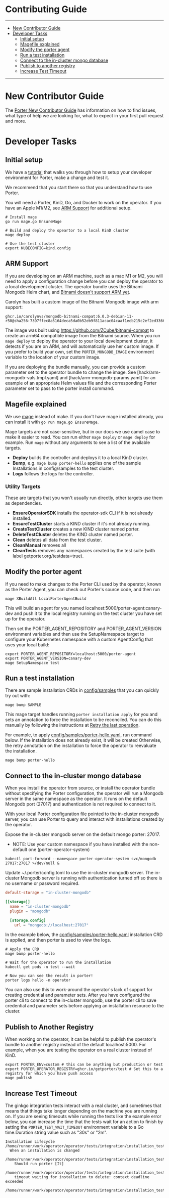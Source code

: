 # Contributing Guide

---
* [New Contributor Guide](#new-contributor-guide)
* [Developer Tasks](#developer-tasks)
  * [Initial setup](#initial-setup)
  * [Magefile explained](#magefile-explained)
  * [Modify the porter agent](#modify-the-porter-agent)
  * [Run a test installation](#run-a-test-installation)  
  * [Connect to the in-cluster mongo database](#connect-to-the-in-cluster-mongo-database)
  * [Publish to another registry](#publish-to-another-registry)
  * [Increase Test Timeout](#increase-test-timeout)
---

# New Contributor Guide

The [Porter New Contributor Guide](https://getporter.org/src/CONTRIBUTING.md) has information on how to find issues, what
type of help we are looking for, what to expect in your first pull request and
more.

# Developer Tasks

## Initial setup

We have a [tutorial] that walks you through how to setup your developer
environment for Porter, make a change and test it.

We recommend that you start there so that you understand how to use Porter.

You will need a Porter, KinD, Go, and Docker to work on the operator.
If you have an Apple M1/M2, see [ARM Support](#arm-support) for additional setup.

[tutorial]: https://getporter.org/contribute/tutorial/

```
# Install mage
go run mage.go EnsureMage

# Build and deploy the opeartor to a local KinD cluster
mage deploy

# Use the test cluster
export KUBECONFIG=kind.config
```

## ARM Support

If you are developing on an ARM machine, such as a mac M1 or M2, you will need to apply a configuration change before you can deploy the operator to a local development cluster.
The operator bundle uses the Bitnami Mongodb Helm chart, and [Bitnami doesn't support ARM yet](https://github.com/bitnami/charts/issues/7305).

Carolyn has built a custom image of the Bitnami Mongodb image with arm support:

```
ghcr.io/carolynvs/mongodb-bitnami-compat:6.0.3-debian-11-r50@sha256:7397ffec8a5164deca5da0b52eb9f811acac04caaf1ecb215c2ef2ed33665191
```

The image was built using https://github.com/ZCube/bitnami-compat to create an arm64 compatible image from the Bitnami source.
When you run `mage deploy` to deploy the operator to your local development cluster, it detects if you are on ARM, and will automatically use her custom image.
If you prefer to build your own, set the `PORTER_MONGODB_IMAGE` environment variable to the location of your custom image.

If you are deploying the bundle manually, you can provide a custom parameter set to the operator bundle to change the image.
See [hack/arm-mongodb-vals.tmpl.yaml] and [hack/arm-mongodb-params.yaml] for an example of an appropriate Helm values file and the corresponding Porter parameter set to pass to the porter install command.

## Magefile explained

We use [mage](https://magefile.org) instead of make. If you don't have mage installed already,
you can install it with `go run mage.go EnsureMage`.

[mage]: https://magefile.org

Mage targets are not case-sensitive, but in our docs we use camel case to make
it easier to read. You can run either `mage Deploy` or `mage deploy` for
example. Run `mage` without any arguments to see a list of the available targets.

* **Deploy** builds the controller and deploys it to a local KinD cluster.
* **Bump**, e.g. `mage bump porter-hello` applies one of the sample Installations in config/samples to the test cluster.
* **Logs** follows the logs for the controller.

### Utility Targets
These are targets that you won't usually run directly, other targets use them as dependencies.

* **EnsureOperatorSDK** installs the operator-sdk CLI if it is not already installed.
* **EnsureTestCluster** starts a KIND cluster if it's not already running.
* **CreateTestCluster** creates a new KIND cluster named porter.
* **DeleteTestCluster** deletes the KIND cluster named porter.
* **Clean** deletes all data from the test cluster.
* **CleanManual** removes all 
* **CleanTests** removes any namespaces created by the test suite (with label getporter.org/testdata=true).

## Modify the porter agent

If you need to make changes to the Porter CLI used by the operator, known as the Porter Agent,
you can check out Porter's source code, and then run

```
mage XBuildAll LocalPorterAgentBuild
```

This will build an agent for you named localhost:5000/porter-agent:canary-dev and push
it to the local registry running on the test cluster you have set up for the operator.

Then set the PORTER_AGENT_REPOSITORY and PORTER_AGENT_VERSION environment variables and
then use the SetupNamespace target to configure your Kubernetes namespace with a custom
AgentConfig that uses your local build:

```
export PORTER_AGENT_REPOSITORY=localhost:5000/porter-agent
export PORTER_AGENT_VERSION=canary-dev
mage SetupNamespace test
```

## Run a test installation

There are sample installation CRDs in [config/samples](/config/samples) that you can quickly try out with:

```
mage bump SAMPLE
```

This mage target handles running `porter installation apply` for you and sets an annotation to force the installation to be reconciled.
You can do this manually by following the instructions at [Retry the last operation](https://release-v1.porter.sh/operator/quickstart/#retry-the-last-operation).

For example, to apply [config/samples/porter-hello.yaml](/config/samples]/porter-hello.yaml), run command below.
If the installation does not already exist, it will be created
Otherwise, the retry annotation on the installation to force the operator to reevaluate the installation.

```
mage bump porter-hello
```

## Connect to the in-cluster mongo database

When you install the operator from source, or install the operator bundle without specifying the Porter configuration, the operator will run a Mongodb server in the same namespace as the operator.
It runs on the default Mongodb port (27017) and authentication is not required to connect to it.

With your local Porter configuration file pointed to the in-cluster mongodb server, you can use Porter to query and interact with installations created by the operator.

Expose the in-cluster mongodb server on the default mongo porter: 27017.
* NOTE: Use your custom namespace if you have installed with the non-default one (porter-operator-system)
```
kubectl port-forward --namespace porter-operator-system svc/mongodb 27017:27017 >/dev/null &
```

Update ~/.porter/config.toml to use the in-cluster mongodb server.
The in-cluster Mongodb server is running with authentication turned off so there is no username or password required.

```toml
default-storage = "in-cluster-mongodb"

[[storage]]
  name = "in-cluster-mongodb"
  plugin = "mongodb"

  [storage.config]
    url = "mongodb://localhost:27017"
```

In the example below, the [config/samples/porter-hello.yaml](/config/samples/porter-hello.yaml) installation CRD is applied,
and then porter is used to view the logs.

```
# Apply the CRD
mage bump porter-hello

# Wait for the operator to run the installation
kubectl get pods -n test --wait 

# Now you can see the result in porter!
porter logs hello -n operator
```

You can also use this to work-around the operator's lack of support for creating credential and parameter sets.
After you have configured the porter cli to connect to the in-cluster mongodb, use the porter cli to save credential and parameter sets before applying an installation resource to the cluster.

## Publish to Another Registry

When working on the operator, it can be helpful to publish the operator's bundle to another registry instead of the default localhost:5000.
For example, when you are testing the operator on a real cluster instead of KinD.

```
export PORTER_ENV=custom # this can be anything but production or test
export PORTER_OPERATOR_REGISTRY=ghcr.io/getporter/test # Set this to a registry for which you have push access
mage publish
```

## Increase Test Timeout

The ginkgo integration tests interact with a real cluster, and sometimes that means that things take longer depending on the machine you are running on.
If you are seeing timeouts while running the tests like the example error below, you can increase the time that the tests wait for an action to finish by setting the `PORTER_TEST_WAIT_TIMEOUT` environment variable to a Go time.Duration string value such as "30s" or "2m".

```plain
Installation Lifecycle
/home/runner/work/operator/operator/tests/integration/installation_test.go:27
  When an installation is changed
  /home/runner/work/operator/operator/tests/integration/installation_test.go:28
    Should run porter [It]
    /home/runner/work/operator/operator/tests/integration/installation_test.go:29
    timeout waiting for installation to delete: context deadline exceeded
    /home/runner/work/operator/operator/tests/integration/installation_test.go:150
```
